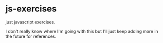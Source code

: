 # js-exercises
just javascript exercises.

I don't really know where I'm going with this but I'll just keep adding more in the future for references.